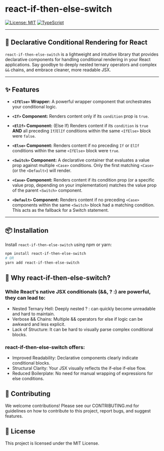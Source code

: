 # react-if-then-else-switch

<!-- [![npm version](https://badge.fury.io/js/react-conditionally.svg)](https://www.npmjs.com/package/react-conditionally) -->

[![License: MIT](https://img.shields.io/badge/License-MIT-yellow.svg)](https://opensource.org/licenses/MIT)
[![TypeScript](https://img.shields.io/badge/--TypeScript-007ACC?logo=typescript&logoColor=white)](https://www.typescriptlang.org/)

<!-- [![NPM Downloads](https://img.shields.io/npm/dm/react-conditionally)](https://www.npmjs.com/package/react-conditionally) -->

---

## 🚀 Declarative Conditional Rendering for React

`react-if-then-else-switch` is a lightweight and intuitive library that provides declarative components for handling conditional rendering in your React applications. Say goodbye to deeply nested ternary operators and complex `&&` chains, and embrace cleaner, more readable JSX.

---

## ✨ Features

- **`<IfElse>` Wrapper:** A powerful wrapper component that orchestrates your conditional logic.
- **`<If>` Component:** Renders content only if its `condition` prop is `true`.
- **`<ElIf>` Component:** (Else If) Renders content if its `condition` is `true` **AND** all preceding `If`/`ElIf` conditions within the same `<IfElse>` block were `false`.
- **`<Else>` Component:** Renders content if no preceding `If` or `ElIf` conditions within the same `<IfElse>` block were `true`.
- **`<Switch>` Component:** A declarative container that evaluates a value prop against multiple `<Case>` conditions. Only the first matching `<Case>` (or the `<Default>`) will render.

- **`<Case>` Component:** Renders content if its condition prop (or a specific value prop, depending on your implementation) matches the value prop of the parent `<Switch>` component.

- **`<Default>` Component:** Renders content if no preceding `<Case>` components within the same `<Switch>` block had a matching condition. This acts as the fallback for a Switch statement.

---

## 📦 Installation

Install `react-if-then-else-switch` using npm or yarn:

```bash
npm install react-if-then-else-switch
# OR
yarn add react-if-then-else-switch

```

## 🤔 Why react-if-then-else-switch?

### While React's native JSX conditionals (&&, ? :) are powerful, they can lead to:

- Nested Ternary Hell: Deeply nested ? : can quickly become unreadable and hard to maintain.
- Verbose && Chains: Multiple && operators for else if logic can be awkward and less explicit.
- Lack of Structure: It can be hard to visually parse complex conditional blocks.

### react-if-then-else-switch offers:

- Improved Readability: Declarative components clearly indicate conditional blocks.
- Structural Clarity: Your JSX visually reflects the if-else if-else flow.
- Reduced Boilerplate: No need for manual wrapping of expressions for else conditions.

## 🤝 Contributing

We welcome contributions! Please see our CONTRIBUTING.md for guidelines on how to contribute to this project, report bugs, and suggest features.

## 📄 License

This project is licensed under the MIT License.
